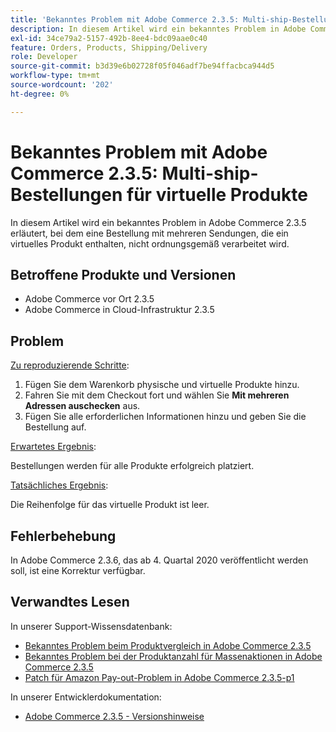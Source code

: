 ```yaml
---
title: 'Bekanntes Problem mit Adobe Commerce 2.3.5: Multi-ship-Bestellungen für virtuelle Produkte'
description: In diesem Artikel wird ein bekanntes Problem in Adobe Commerce 2.3.5 erläutert, bei dem eine Bestellung mit mehreren Sendungen, die ein virtuelles Produkt enthalten, nicht ordnungsgemäß verarbeitet wird.
exl-id: 34ce79a2-5157-492b-8ee4-bdc09aae0c40
feature: Orders, Products, Shipping/Delivery
role: Developer
source-git-commit: b3d39e6b02728f05f046adf7be94ffacbca944d5
workflow-type: tm+mt
source-wordcount: '202'
ht-degree: 0%

---
```


# Bekanntes Problem mit Adobe Commerce 2.3.5: Multi-ship-Bestellungen für virtuelle Produkte

In diesem Artikel wird ein bekanntes Problem in Adobe Commerce 2.3.5 erläutert, bei dem eine Bestellung mit mehreren Sendungen, die ein virtuelles Produkt enthalten, nicht ordnungsgemäß verarbeitet wird.

## Betroffene Produkte und Versionen

* Adobe Commerce vor Ort 2.3.5
* Adobe Commerce in Cloud-Infrastruktur 2.3.5

## Problem

<u>Zu reproduzierende Schritte</u>:

1. Fügen Sie dem Warenkorb physische und virtuelle Produkte hinzu.
1. Fahren Sie mit dem Checkout fort und wählen Sie **Mit mehreren Adressen auschecken** aus.
1. Fügen Sie alle erforderlichen Informationen hinzu und geben Sie die Bestellung auf.

<u>Erwartetes Ergebnis</u>:

Bestellungen werden für alle Produkte erfolgreich platziert.

<u>Tatsächliches Ergebnis</u>:

Die Reihenfolge für das virtuelle Produkt ist leer.

## Fehlerbehebung

In Adobe Commerce 2.3.6, das ab 4. Quartal 2020 veröffentlicht werden soll, ist eine Korrektur verfügbar.

## Verwandtes Lesen

In unserer Support-Wissensdatenbank:

* [Bekanntes Problem beim Produktvergleich in Adobe Commerce 2.3.5](/help/troubleshooting/storefront/product-comparison-known-issue-in-magento-2-3-5.md)
* [Bekanntes Problem bei der Produktanzahl für Massenaktionen in Adobe Commerce 2.3.5](/help/troubleshooting/miscellaneous/bulk-action-product-count-known-issue-in-magento-2-3-5.md)
* [Patch für Amazon Pay-out-Problem in Adobe Commerce 2.3.5-p1](/help/troubleshooting/payments/patch-for-amazon-pay-checkout-issue-in-magento-2-3-5-p1.md)

In unserer Entwicklerdokumentation:

* [Adobe Commerce 2.3.5 - Versionshinweise](https://commerce-docs.github.io/devdocs-archive/2.3/guides/v2.3/release-notes/release-notes-2-3-5-commerce.html#known-issues)
